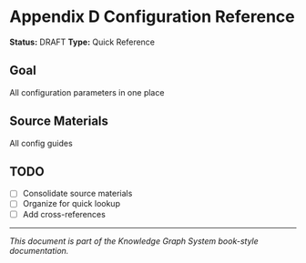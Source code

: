 # Appendix D Configuration Reference

**Status:** DRAFT
**Type:** Quick Reference

## Goal

All configuration parameters in one place

## Source Materials

All config guides

## TODO

- [ ] Consolidate source materials
- [ ] Organize for quick lookup
- [ ] Add cross-references

---

*This document is part of the Knowledge Graph System book-style documentation.*

